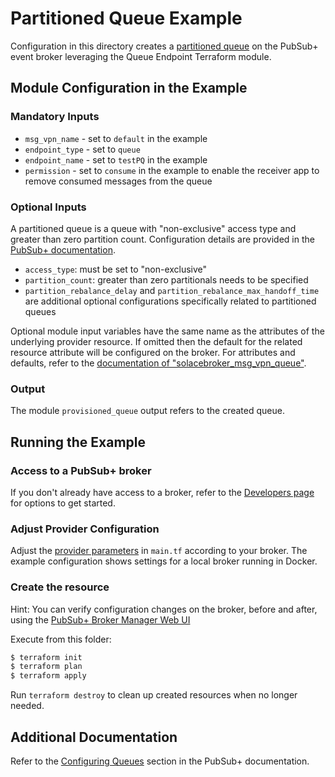 # Partitioned Queue Example

Configuration in this directory creates a [partitioned queue](https://docs.solace.com/Messaging/Guaranteed-Msg/Queues.htm#partitioned-queues) on the PubSub+ event broker leveraging the Queue Endpoint Terraform module.

## Module Configuration in the Example

### Mandatory Inputs

* `msg_vpn_name` - set to `default` in the example
* `endpoint_type` - set to `queue`
* `endpoint_name` - set to `testPQ` in the example
* `permission` - set to `consume` in the example to enable the receiver app to remove consumed messages from the queue

### Optional Inputs

A partitioned queue is a queue with "non-exclusive" access type and greater than zero partition count. Configuration details are provided in the [PubSub+ documentation](https://docs.solace.com/Messaging/Guaranteed-Msg/Configuring-Queues.htm#configure-partitioned-queues).

* `access_type`: must be set to "non-exclusive"
* `partition_count`: greater than zero partitionals needs to be specified
* `partition_rebalance_delay` and `partition_rebalance_max_handoff_time` are additional optional configurations specifically related to partitioned queues

Optional module input variables have the same name as the attributes of the underlying provider resource. If omitted then the default for the related resource attribute will be configured on the broker. For attributes and defaults, refer to the [documentation of "solacebroker_msg_vpn_queue"](https://registry.terraform.io/providers/SolaceProducts/solacebroker/latest/docs/resources/msg_vpn_queue#optional).

### Output

The module `provisioned_queue` output refers to the created queue.

## Running the Example

### Access to a PubSub+ broker

If you don't already have access to a broker, refer to the [Developers page](https://www.solace.dev/) for options to get started.

### Adjust Provider Configuration

Adjust the [provider parameters](https://registry.terraform.io/providers/SolaceProducts/solacebroker/latest/docs#schema) in `main.tf` according to your broker. The example configuration shows settings for a local broker running in Docker.

### Create the resource

Hint: You can verify configuration changes on the broker, before and after, using the [PubSub+ Broker Manager Web UI](https://docs.solace.com/Admin/Broker-Manager/PubSub-Manager-Overview.htm)

Execute from this folder:

```bash
$ terraform init
$ terraform plan
$ terraform apply
```

Run `terraform destroy` to clean up created resources when no longer needed.

## Additional Documentation

Refer to the [Configuring Queues](https://docs.solace.com/Messaging/Guaranteed-Msg/Configuring-Queues.htm#Configuring_Queues) section in the PubSub+ documentation.

